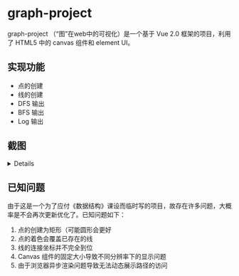 # graph-project

graph-project （“图”在web中的可视化）是一个基于 Vue 2.0 框架的项目，利用了 HTML5 中的 canvas 组件和 element UI。

## 实现功能

- 点的创建
- 线的创建
- DFS 输出
- BFS 输出
- Log 输出

## 截图  
<details>  
  
![点的创建](https://cdn.jsdelivr.net/gh/liuyunfz/picgo_pictures/img/图片1.png)

![点的连通](https://cdn.jsdelivr.net/gh/liuyunfz/picgo_pictures/img/union-point.png)

![dfs](https://cdn.jsdelivr.net/gh/liuyunfz/picgo_pictures/img/dfs.png)

![bfs](https://cdn.jsdelivr.net/gh/liuyunfz/picgo_pictures/img/bfs.png) </details>



## 已知问题

由于这是一个为了应付《数据结构》课设而临时写的项目，故存在许多问题，大概率是不会再次更新优化了。已知问题如下：

1. 点的创建为矩形（可能圆形会更好
2. 点的着色会覆盖已存在的线
3. 线的连接坐标并不完全到位
4. Canvas 组件的固定大小导致不同分辨率下的显示问题
5. 由于浏览器异步渲染问题导致无法动态展示路径的访问